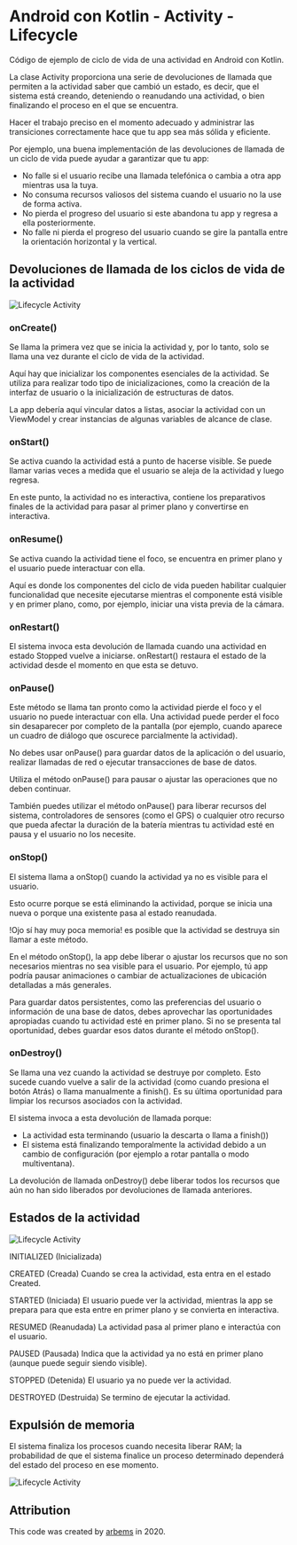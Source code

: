 # Android con Kotlin - Activity - Lifecycle

Código de ejemplo de ciclo de vida de una actividad en Android con Kotlin.
               
La clase Activity proporciona una serie de devoluciones de llamada que permiten a la actividad saber que cambió un estado, es decir, que el sistema está creando, deteniendo o reanudando una actividad, o bien finalizando el proceso en el que se encuentra.

Hacer el trabajo preciso en el momento adecuado y administrar las transiciones correctamente hace que tu app sea más sólida y eficiente.

Por ejemplo, una buena implementación de las devoluciones de llamada de un ciclo de vida puede ayudar a garantizar que tu app:

* No falle si el usuario recibe una llamada telefónica o cambia a otra app mientras usa la tuya.
* No consuma recursos valiosos del sistema cuando el usuario no la use de forma activa.
* No pierda el progreso del usuario si este abandona tu app y regresa a ella posteriormente.
* No falle ni pierda el progreso del usuario cuando se gire la pantalla entre la orientación horizontal y la vertical.

## Devoluciones de llamada de los ciclos de vida de la actividad

![Lifecycle Activity](https://raw.githubusercontent.com//arbems/Android-with-Kotlin-Activity/tree/master/Ciclo%20de%20vida%20de%20la%20actividad/0002.png)

### onCreate()

Se llama la primera vez que se inicia la actividad y, por lo tanto, solo se llama una vez durante el ciclo de vida de la actividad.

Aquí hay que inicializar los componentes esenciales de la actividad. Se utiliza para realizar todo tipo de inicializaciones, como la creación de la interfaz de usuario o la inicialización de estructuras de datos.

La app debería aquí vincular datos a listas, asociar la actividad con un ViewModel y crear instancias de algunas variables de alcance de clase.

### onStart()

Se activa cuando la actividad está a punto de hacerse visible. Se puede llamar varias veces a medida que el usuario se aleja de la actividad y luego regresa.

En este punto, la actividad no es interactiva, contiene los preparativos finales de la actividad para pasar al primer plano y convertirse en interactiva.

### onResume()

Se activa cuando la actividad tiene el foco, se encuentra en primer plano y el usuario puede interactuar con ella.

Aquí es donde los componentes del ciclo de vida pueden habilitar cualquier funcionalidad que necesite ejecutarse mientras el componente está visible y en primer plano, como, por ejemplo, iniciar una vista previa de la cámara.

### onRestart()

El sistema invoca esta devolución de llamada cuando una actividad en estado Stopped vuelve a iniciarse.
onRestart() restaura el estado de la actividad desde el momento en que esta se detuvo.

### onPause()

Este método se llama tan pronto como la actividad pierde el foco y el usuario no puede interactuar con ella. Una actividad puede perder el foco sin desaparecer por completo de la pantalla (por ejemplo, cuando aparece un cuadro de diálogo que oscurece parcialmente la actividad).

No debes usar onPause() para guardar datos de la aplicación o del usuario, realizar llamadas de red o ejecutar transacciones de base de datos.

Utiliza el método onPause() para pausar o ajustar las operaciones que no deben continuar.

También puedes utilizar el método onPause() para liberar recursos del sistema, controladores de sensores (como el GPS) o cualquier otro recurso que pueda afectar la duración de la batería mientras tu actividad esté en pausa y el usuario no los necesite.

### onStop()

El sistema llama a onStop() cuando la actividad ya no es visible para el usuario.

Esto ocurre porque se está eliminando la actividad, porque se inicia una nueva o porque una existente pasa al estado reanudada.

!Ojo sí hay muy poca memoria! es posible que la actividad se destruya sin llamar a este método.

En el método onStop(), la app debe liberar o ajustar los recursos que no son necesarios mientras no sea visible para el usuario. Por ejemplo, tú app podría pausar animaciones o cambiar de actualizaciones de ubicación detalladas a más generales.

Para guardar datos persistentes, como las preferencias del usuario o información de una base de datos, debes aprovechar las oportunidades apropiadas cuando tu actividad esté en primer plano. Si no se presenta tal oportunidad, debes guardar esos datos durante el método onStop().

### onDestroy()

Se llama una vez cuando la actividad se destruye por completo. Esto sucede cuando vuelve a salir de la actividad (como cuando presiona el botón Atrás) o llama manualmente a finish(). Es su última oportunidad para limpiar los recursos asociados con la actividad.

El sistema invoca a esta devolución de llamada porque:
* La actividad esta terminando (usuario la descarta o llama a finish())
* El sistema está finalizando temporalmente la actividad debido a un cambio de configuración (por ejemplo a rotar pantalla o modo multiventana).

La devolución de llamada onDestroy() debe liberar todos los recursos que aún no han sido liberados por devoluciones de llamada anteriores.

## Estados de la actividad

![Lifecycle Activity](https://raw.githubusercontent.com//arbems/Android-with-Kotlin-Activity/tree/master/Ciclo%20de%20vida%20de%20la%20actividad/0001.png)

INITIALIZED (Inicializada)

CREATED (Creada)
Cuando se crea la actividad, esta entra en el estado Created.

STARTED (Iniciada)
El usuario puede ver la actividad, mientras la app se prepara para que esta entre en primer plano y se convierta en interactiva.

RESUMED (Reanudada)
La actividad pasa al primer plano e interactúa con el usuario.

PAUSED (Pausada)
Indica que la actividad ya no está en primer plano (aunque puede seguir siendo visible).

STOPPED (Detenida)
El usuario ya no puede ver la actividad.

DESTROYED (Destruida)
Se termino de ejecutar la actividad.


## Expulsión de memoria

El sistema finaliza los procesos cuando necesita liberar RAM; la probabilidad de que el sistema finalice un proceso determinado dependerá del estado del proceso en ese momento.

![Lifecycle Activity](https://raw.githubusercontent.com//arbems/Android-with-Kotlin-Activity/tree/master/Ciclo%20de%20vida%20de%20la%20actividad/0003.png)


## Attribution

This code was created by [arbems](https://raw.githubusercontent.com//arbems) in 2020.